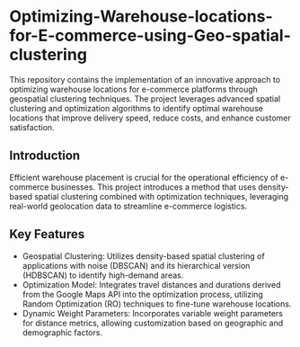# Optimizing-Warehouse-locations-for-E-commerce-using-Geo-spatial-clustering

This repository contains the implementation of an innovative approach to optimizing warehouse locations for e-commerce platforms through geospatial clustering techniques. The project leverages advanced spatial clustering and optimization algorithms to identify optimal warehouse locations that improve delivery speed, reduce costs, and enhance customer satisfaction.

## Introduction

Efficient warehouse placement is crucial for the operational efficiency of e-commerce businesses. This project introduces a method that uses density-based spatial clustering combined with optimization techniques, leveraging real-world geolocation data to streamline e-commerce logistics.

## Key Features

<ul>
<li>Geospatial Clustering: Utilizes density-based spatial clustering of applications with noise (DBSCAN) and its hierarchical version (HDBSCAN) to identify high-demand areas.</li>
<li>Optimization Model: Integrates travel distances and durations derived from the Google Maps API into the optimization process, utilizing Random Optimization (RO) techniques to fine-tune warehouse locations.</li>
<li>Dynamic Weight Parameters: Incorporates variable weight parameters for distance metrics, allowing customization based on geographic and demographic factors.</li>
</ul>
